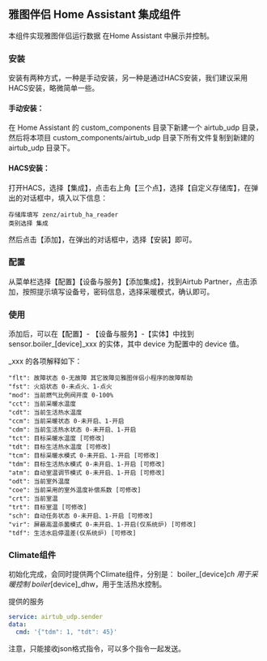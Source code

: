 ## 雅图伴侣 Home Assistant 集成组件

本组件实现雅图伴侣运行数据 在Home Assistant 中展示并控制。

### 安装

安装有两种方式，一种是手动安装，另一种是通过HACS安装，我们建议采用HACS安装，略微简单一些。

#### 手动安装：

在 Home Assistant 的 custom_components 目录下新建一个 airtub_udp 目录，然后将本项目 custom_components/airtub_udp 目录下所有文件复制到新建的 airtub_udp 目录下。

#### HACS安装：

打开HACS，选择【集成】，点击右上角【三个点】，选择【自定义存储库】，在弹出的对话框中，填入以下信息：
```
存储库填写 zenz/airtub_ha_reader
类别选择 集成
```
然后点击【添加】，在弹出的对话框中，选择【安装】即可。

### 配置

从菜单栏选择【配置】【设备与服务】【添加集成】，找到Airtub Partner，点击添加，按照提示填写设备号，密码信息，选择采暖模式，确认即可。

### 使用

添加后，可以在【配置】- 【设备与服务】-【实体】中找到 sensor.boiler_[device]_xxx 的实体，其中 device 为配置中的 device 值。

_xxx 的各项解释如下：
```
"flt": 故障状态 0-无故障 其它故障见雅图伴侣小程序的故障帮助
"fst": 火焰状态 0-未点火、1-点火
"mod": 当前燃气比例阀开度 0-100%
"cct": 当前采暖水温度
"cdt": 当前生活热水温度
"ccm": 当前采暖状态 0-未开启、1-开启
"cdm": 当前生活热水状态 0-未开启、1-开启
"tct": 目标采暖水温度 [可修改]
"tdt": 目标生活热水温度 [可修改]
"tcm": 目标采暖水模式 0-未开启、1-开启 [可修改]
"tdm": 目标生活热水模式 0-未开启、1-开启 [可修改]
"atm": 自动室温调节模式 0-未开启、1-开启 [可修改]
"odt": 当前室外温度
"coe": 当前采用的室外温度补偿系数 [可修改]
"crt": 当前室温
"trt": 目标室温 [可修改]
"sch": 自动任务状态 0-未开启、1-开启 [可修改]
"vir": 屏蔽高温杀菌模式 0-未开启、1-开启(仅系统炉) [可修改]
"tdf": 生活水启停温差(仅系统炉) [可修改]
```

### Climate组件
初始化完成，会同时提供两个Climate组件，分别是：
boiler_[device]_ch 用于采暖控制
boiler_[device]_dhw，用于生活热水控制。

提供的服务
```yaml
service: airtub_udp.sender
data:
  cmd: '{"tdm": 1, "tdt": 45}'
```
注意，只能接收json格式指令，可以多个指令一起发送。
